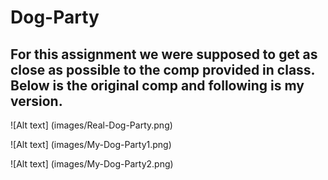 # Dog-Party

## For this assignment we were supposed to get as close as possible to the comp provided in class. Below is the original comp and following is my version.

![Alt text] (images/Real-Dog-Party.png)

![Alt text] (images/My-Dog-Party1.png)

![Alt text] (images/My-Dog-Party2.png)